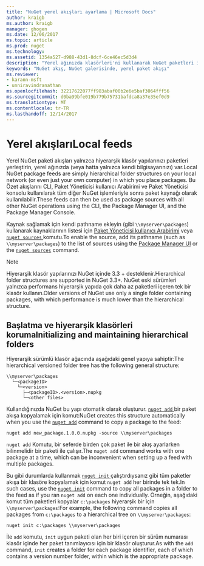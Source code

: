 ```yaml
---
title: "NuGet yerel akışları ayarlama | Microsoft Docs"
author: kraigb
ms.author: kraigb
manager: ghogen
ms.date: 12/06/2017
ms.topic: article
ms.prod: nuget
ms.technology: 
ms.assetid: 1354a527-d988-43d1-8dcf-6ce46ec5d3d4
description: "Yerel ağınızda klasörleri'ni kullanarak NuGet paketleri için akış yerel oluşturma"
keywords: "NuGet akış, NuGet galerisinde, yerel paket akışı"
ms.reviewer:
- karann-msft
- unniravindranathan
ms.openlocfilehash: 32217622077ff983abaf00b2e6e5baf3064fff56
ms.sourcegitcommit: d0ba99bfe019b779b75731bafdca8a37e35ef0d9
ms.translationtype: MT
ms.contentlocale: tr-TR
ms.lasthandoff: 12/14/2017
---
```

# <a name="local-feeds"></a><span data-ttu-id="d685c-104">Yerel akışları</span><span class="sxs-lookup"><span data-stu-id="d685c-104">Local feeds</span></span>

<span data-ttu-id="d685c-105">Yerel NuGet paketi akışları yalnızca hiyerarşik klasör yapılarınızı paketleri yerleştirin, yerel ağınızda (veya hatta yalnızca kendi bilgisayarınızı) var.</span><span class="sxs-lookup"><span data-stu-id="d685c-105">Local NuGet package feeds are simply hierarchical folder structures on your local network (or even just your own computer) in which you place packages.</span></span> <span data-ttu-id="d685c-106">Bu Özet akışlarını CLI, Paket Yöneticisi kullanıcı Arabirimi ve Paket Yöneticisi konsolu kullanılarak tüm diğer NuGet işlemleriyle sonra paket kaynağı olarak kullanılabilir.</span><span class="sxs-lookup"><span data-stu-id="d685c-106">These feeds can then be used as package sources with all other NuGet operations using the CLI, the Package Manager UI, and the Package Manager Console.</span></span>

<span data-ttu-id="d685c-107">Kaynak sağlamak için kendi pathname ekleyin (gibi `\\myserver\packages`) kullanarak kaynaklarının listesi için [Paket Yöneticisi kullanıcı Arabirimi](../tools/package-manager-ui.md#package-sources) veya [ `nuget sources` ](../tools/cli-ref-sources.md) komutu.</span><span class="sxs-lookup"><span data-stu-id="d685c-107">To enable the source, add its pathname (such as `\\myserver\packages`) to the list of sources using the [Package Manager UI](../tools/package-manager-ui.md#package-sources) or the [`nuget sources`](../tools/cli-ref-sources.md) command.</span></span>

> [!Note]
> <span data-ttu-id="d685c-108">Hiyerarşik klasör yapılarınızı NuGet içinde 3.3 + desteklenir.</span><span class="sxs-lookup"><span data-stu-id="d685c-108">Hierarchical folder structures are supported in NuGet 3.3+.</span></span> <span data-ttu-id="d685c-109">NuGet eski sürümleri yalnızca performans hiyerarşik yapıda çok daha az paketleri içeren tek bir klasör kullanın.</span><span class="sxs-lookup"><span data-stu-id="d685c-109">Older versions of NuGet use only a single folder containing packages, with which performance is much lower than the hierarchical structure.</span></span>

## <a name="initializing-and-maintaining-hierarchical-folders"></a><span data-ttu-id="d685c-110">Başlatma ve hiyerarşik klasörleri koruma</span><span class="sxs-lookup"><span data-stu-id="d685c-110">Initializing and maintaining hierarchical folders</span></span>

<span data-ttu-id="d685c-111">Hiyerarşik sürümlü klasör ağacında aşağıdaki genel yapıya sahiptir:</span><span class="sxs-lookup"><span data-stu-id="d685c-111">The hierarchical versioned folder tree has the following general structure:</span></span>

    \\myserver\packages
      └─<packageID>
        └─<version>
          ├─<packageID>.<version>.nupkg
          └─<other files>

<span data-ttu-id="d685c-112">Kullandığınızda NuGet bu yapı otomatik olarak oluşturur. [ `nuget add` ](../tools/cli-ref-add.md) bir paket akışa kopyalamak için komut:</span><span class="sxs-lookup"><span data-stu-id="d685c-112">NuGet creates this structure automatically when you use the [`nuget add`](../tools/cli-ref-add.md) command to copy a package to the feed:</span></span>

```
nuget add new_package.1.0.0.nupkg -source \\myserver\packages
```

<span data-ttu-id="d685c-113">`nuget add` Komutu, bir seferde birden çok paket ile bir akış ayarlarken bilinmelidir bir paketi ile çalışır.</span><span class="sxs-lookup"><span data-stu-id="d685c-113">The `nuget add` command works with one package at a time, which can be inconvenient when setting up a feed with multiple packages.</span></span>

<span data-ttu-id="d685c-114">Bu gibi durumlarda kullanmak [ `nuget init` ](../tools/cli-ref-init.md) çalıştırdıysanız gibi tüm paketler akışa bir klasöre kopyalamak için komut `nuget add` her birinde tek tek.</span><span class="sxs-lookup"><span data-stu-id="d685c-114">In such cases, use the [`nuget init`](../tools/cli-ref-init.md) command to copy all packages in a folder to the feed as if you ran `nuget add` on each one individually.</span></span> <span data-ttu-id="d685c-115">Örneğin, aşağıdaki komut tüm paketleri kopyalar `c:\packages` hiyerarşik bir için `\\myserver\packages`:</span><span class="sxs-lookup"><span data-stu-id="d685c-115">For example, the following command copies all packages from `c:\packages` to a hierarchical tree on `\\myserver\packages`:</span></span>

```
nuget init c:\packages \\myserver\packages
```

<span data-ttu-id="d685c-116">İle `add` komutu, `init` uygun paketi olan her biri içeren bir sürüm numarası klasör içinde her paket tanımlayıcısı için bir klasör oluşturur.</span><span class="sxs-lookup"><span data-stu-id="d685c-116">As with the `add` command, `init` creates a folder for each package identifier, each of which contains a version number folder, within which is the appropriate package.</span></span>
